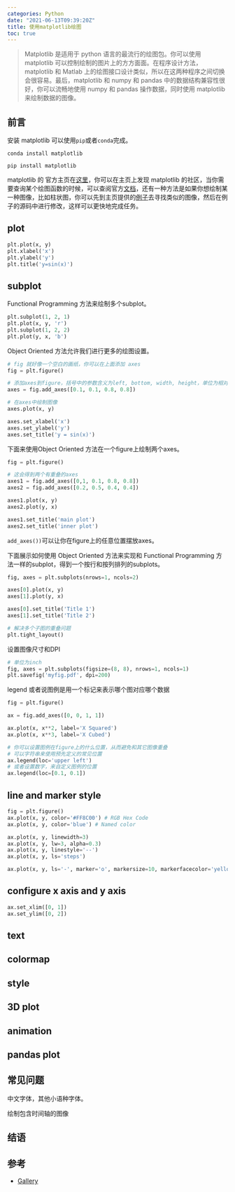 ```yaml
---
categories: Python
date: "2021-06-13T09:39:20Z"
title: 使用matplotlib绘图
toc: true
---
```


> Matplotlib 是适用于 python 语言的最流行的绘图包。你可以使用 matplotlib 可以控制绘制的图片上的方方面面。在程序设计方法，matplotlib 和 Matlab 上的绘图接口设计类似，所以在这两种程序之间切换会很容易。最后，matplotlib 和 numpy 和 pandas 中的数据结构兼容性很好，你可以流畅地使用 numpy 和 pandas 操作数据，同时使用 matplotlib 来绘制数据的图像。

## 前言

安装 matplotlib 可以使用``pip``或者``conda``完成。

```
conda install matplotlib

pip install matplotlib
```

matplotlib 的 官方主页在[这里](https://matplotlib.org/)，你可以在主页上发现 matplotlib 的社区，当你需要查询某个绘图函数的时候，可以查阅官方[文档](https://matplotlib.org/stable/contents.html)，还有一种方法是如果你想绘制某一种图像，比如柱状图，你可以先到主页提供的[例子](https://matplotlib.org/stable/gallery/index.html)去寻找类似的图像，然后在例子的源码中进行修改，这样可以更快地完成任务。

## plot

```python
plt.plot(x, y)
plt.xlabel('x')
plt.ylabel('y')
plt.title('y=sin(x)')
```

## subplot

Functional Programming 方法来绘制多个subplot。

```python
plt.subplot(1, 2, 1)
plt.plot(x, y, 'r')
plt.subplot(1, 2, 2)
plt.plot(y, x, 'b')
```

Object Oriented 方法允许我们进行更多的绘图设置。

```python
# fig 就好像一个空白的画纸，你可以在上面添加 axes
fig = plt.figure()

# 添加axes到figure，括号中的参数含义为left, bottom, width, height，单位为相对于整个figure的百分比
axes = fig.add_axes([0.1, 0.1, 0.8, 0.8])

# 在axes中绘制图像
axes.plot(x, y)

axes.set_xlabel('x')
axes.set_ylabel('y')
axes.set_title('y = sin(x)')
```

下面来使用Object Oriented 方法在一个figure上绘制两个axes。

```python
fig = plt.figure()

# 这会得到两个有重叠的axes
axes1 = fig.add_axes([0,1, 0.1, 0.8, 0.8])
axes2 = fig.add_axes([0.2, 0.5, 0.4, 0.4])

axes1.plot(x, y)
axes2.plot(y, x)

axes1.set_title('main plot')
axes2.set_title('inner plot')
```

``add_axes())``可以让你在figure上的任意位置摆放axes。

下面展示如何使用 Object Oriented 方法来实现和 Functional Programming 方法一样的subplot，得到一个按行和按列排列的subplots。

```python
fig, axes = plt.subplots(nrows=1, ncols=2)

axes[0].plot(x, y)
axes[1].plot(y, x)

axes[0].set_title('Title 1')
axes[1].set_title('Title 2')

# 解决多个子图的重叠问题
plt.tight_layout()
```

设置图像尺寸和DPI

```python
# 单位为inch
fig, axes = plt.subplots(figsize=(8, 8), nrows=1, ncols=1)
plt.savefig('myfig.pdf', dpi=200)
```

legend 或者说图例是用一个标记来表示哪个图对应哪个数据

```python
fig = plt.figure()

ax = fig.add_axes([0, 0, 1, 1])

ax.plot(x, x**2, label='X Squared')
ax.plot(x, x**3, label='X Cubed')

# 你可以设置图例在figure上的什么位置，从而避免和其它图像重叠
# 可以字符串来使用预先定义的常见位置
ax.legend(loc='upper left')
# 或者设置数字，来自定义图例的位置
ax.legend(loc=[0.1, 0.1])
```

## line and marker style

```python
fig = plt.figure()
ax.plot(x, y, color='#FF8C00') # RGB Hex Code
ax.plot(x, y, color='blue') # Named color

ax.plot(x, y, linewidth=3)
ax.plot(x, y, lw=3, alpha=0.3)
ax.plot(x, y, linestyle='--')
ax.plot(x, y, ls='steps')

ax.plot(x, y, ls='-', marker='o', markersize=10, markerfacecolor='yellow', markeredgewidth=3) # Markers
```

## configure x axis and y axis

```python
ax.set_xlim([0, 1])
ax.set_ylim([0, 2])
```

## text

## colormap

## style

## 3D plot

## animation

## pandas plot

## 常见问题

中文字体，其他小语种字体。

绘制包含时间轴的图像

## 结语

## 参考

* [Gallery](https://matplotlib.org/stable/gallery/index.html)
